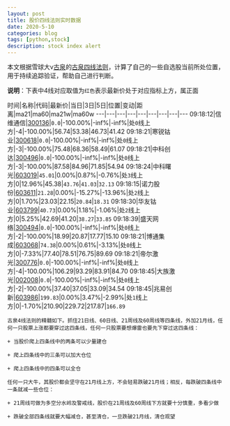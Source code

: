 ```yaml
---
layout: post
title: 股价四线法则实时数据
date: 2020-5-10
categories: blog
tags: [python,stock]
description: stock index alert
---
```



本文根据雪球大v[古泉](https://xueqiu.com/u/7148646888)的[古泉四线法则](https://xueqiu.com/7148646888/130498192)，计算了自己的一些自选股当前所处位置，用于持续追踪验证，帮助自己进行判断。

**说明**：下表中4线对应取值为`红色`表示最新价处于对应指标上方，属正面

时间|名称|代码|最新价|当日|3日|5日|位置|变动|距离|ma21|ma60|ma21w|ma60w
---|---|---|---|---|---|---|---|---
09:18:12|信维通信|[300136](https://xueqiu.com/S/SZ300136)|`0.0`|-100.00%|-inf%|-inf%|处`0`线上方|-4|-100.00%|56.74|53.38|46.73|41.42
09:18:21|寒锐钴业|[300618](https://xueqiu.com/S/SZ300618)|`0.0`|-100.00%|-inf%|-inf%|处`0`线上方|-3|-100.00%|75.48|68.36|58.49|61.07
09:18:21|中科创达|[300496](https://xueqiu.com/S/SZ300496)|`0.0`|-100.00%|-inf%|-inf%|处`0`线上方|-3|-100.00%|87.58|84.96|71.85|54.94
09:18:24|中科曙光|[603019](https://xueqiu.com/S/SH603019)|`45.01`|0.00%|0.87%|-0.76%|处`3`线上方|0|12.96%|45.38|`43.76`|`41.03`|`32.13`
09:18:15|诺力股份|[603611](https://xueqiu.com/S/SH603611)|`21.28`|0.00%|-15.27%|-13.96%|处`2`线上方|0|1.70%|23.03|22.15|`20.84`|`18.31`
09:18:30|华友钴业|[603799](https://xueqiu.com/S/SH603799)|`40.73`|0.00%|1.18%|-1.06%|处`2`线上方|0|5.25%|42.69|41.20|`38.27`|`33.85`
09:18:39|盛天网络|[300494](https://xueqiu.com/S/SZ300494)|`0.0`|-100.00%|-inf%|-inf%|处`0`线上方|-2|-100.00%|18.99|20.87|17.77|15.10
09:18:21|博通集成|[603068](https://xueqiu.com/S/SH603068)|`74.38`|0.00%|0.61%|-3.13%|处`0`线上方|0|-7.33%|77.40|78.51|76.75|89.69
09:18:21|帝尔激光|[300776](https://xueqiu.com/S/SZ300776)|`0.0`|-100.00%|-inf%|-inf%|处`0`线上方|-4|-100.00%|106.29|93.29|83.91|84.70
09:18:45|大族激光|[002008](https://xueqiu.com/S/SZ002008)|`0.0`|-100.00%|-inf%|-inf%|处`0`线上方|-2|-100.00%|37.40|37.05|33.09|34.54
09:18:45|兆易创新|[603986](https://xueqiu.com/S/SH603986)|`199.83`|0.00%|3.47%|-2.99%|处`1`线上方|0|-1.70%|210.90|229.72|217.87|`166.89`

```
古泉4线法则的精髓如下。抓住21日线、60日线、21周线及60周线等四条线，外加21月线，任何一只股票上涨都要穿过这四条线，任何一只股票要想爆雷也要先下穿过这四条线：

+ 当股价爬上四条线中的两条可以少量建仓

+ 爬上四条线中的三条可以加大仓位

+ 爬上四条线中的四条可以全仓

任何一只大牛，其股价都会坚守在21月线上方，不会轻易跌破21月线；相反，每跌破四条线中一条就减一些仓位：

+ 21周线可做为多空分水岭及警戒线，股价在21周线及60周线下方就要十分慎重，多看少做

+ 跌破全部四条线就要大幅减仓，甚至清仓，一旦跌破21月线，清仓观望
```